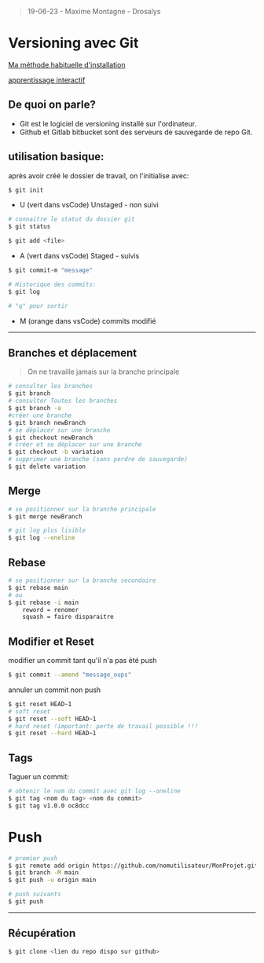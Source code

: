 > 19-06-23 - Maxime Montagne - Drosalys
# Versioning avec Git

[Ma méthode habituelle d'installation](https://www.theodinproject.com/lessons/foundations-setting-up-git)

[apprentissage interactif](https://learngitbranching.js.org/?locale=fr_FR)

## De quoi on parle?

- Git est le logiciel de versioning installé sur l'ordinateur.
- Github et Gitlab bitbucket sont des serveurs de sauvegarde de repo Git.


## utilisation basique:

après avoir créé le dossier de travail, on l'initialise avec:

```bash
$ git init
```

- U (vert dans vsCode) Unstaged - non suivi

```bash
# connaitre le statut du dossier git
$ git status
```

```bash
$ git add <file>
```

- A (vert dans vsCode) Staged - suivis

```bash
$ git commit-m "message"
```

```bash
# Historique des commits:
$ git log

# "q" pour sortir

```
- M (orange dans vsCode) commits modifié

*** 
## Branches et déplacement
> On ne travaille jamais sur la branche principale

```bash
# consulter les branches
$ git branch 
# consulter Toutes les branches
$ git branch -a
#créer une branche
$ git branch newBranch
# se déplacer sur une branche
$ git checkout newBranch
# créer et se déplacer sur une branche
$ git checkout -b variation
# supprimer une branche (sans perdre de sauvegarde)
$ git delete variation
```

## Merge
```bash
# se positionner sur la branche principale
$ git merge newBranch

# git log plus lisible
$ git log --oneline
```

## Rebase
```bash
# se positionner sur la branche secondaire
$ git rebase main 
# ou
$ git rebase -i main
    reword = renomer
    squash = faire disparaitre
```

## Modifier et Reset
modifier un commit tant qu'il n'a pas été push
```bash
$ git commit --amend "message_oups"
```

annuler un commit non push
```bash
$ git reset HEAD~1
# soft reset
$ git reset --soft HEAD~1
# hard reset !important: perte de travail possible !!!
$ git reset --hard HEAD~1
```

## Tags

Taguer un commit:
```bash
# obtenir le nom du commit avec git log --oneline
$ git tag <nom du tag> <nom du commit>
$ git tag v1.0.0 oc8dcc
```

# Push
```bash
# premier push
$ git remote add origin https://github.com/nomutilisateur/MonProjet.git
$ git branch -M main
$ git push -u origin main

# push suivants
$ git push 
```

***

## Récupération
```bash
$ git clone <lien du repo dispo sur github>
```

